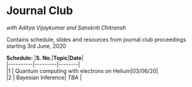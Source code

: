 # Journal Club
*with Aditya Vijaykumar and Sanskriti Chitransh*
<br>

Contains schedule, slides and resources from journal club proceedings starting 3rd June, 2020
<br>

**Schedule:**
|**S. No.**|**Topic**|**Date**|<br>
|----------|---------|--------|<br>
|1  | Quantum computing with electrons on Helium|03/06/20|<br>
|2 | Bayesian Inference| *TBA* |<br>
